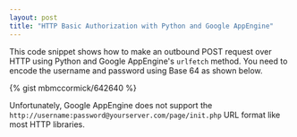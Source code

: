 ```yaml
---
layout: post
title: "HTTP Basic Authorization with Python and Google AppEngine"
---
```


This code snippet shows how to make an outbound POST request over HTTP using Python and Google AppEngine's `urlfetch` method. You need to encode the username and password using Base 64 as shown below.

{% gist mbmccormick/642640 %}

Unfortunately, Google AppEngine does not support the `http://username:password@yourserver.com/page/init.php` URL format like most HTTP libraries.
